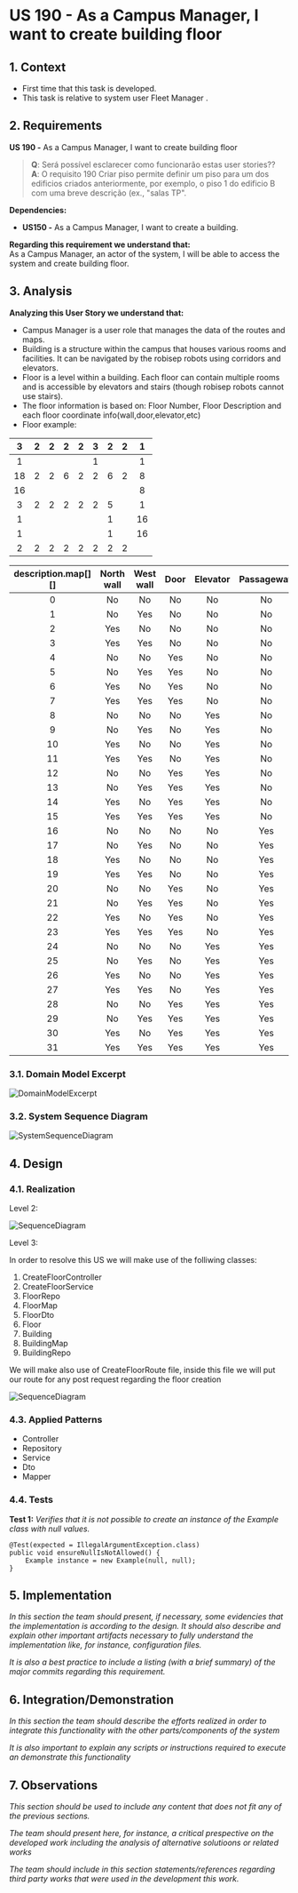 # US 190 - As a Campus Manager, I want to create building floor

## 1. Context

* First time that this task is developed.
* This task is relative to system user Fleet Manager .

## 2. Requirements

**US 190 -** As a Campus Manager, I want to create building floor

> **Q**: Será possível esclarecer como funcionarão estas user stories?? <br>
> **A**: O requisito 190 Criar piso permite definir um piso para um dos edificios criados anteriormente, por exemplo, o piso 1 do edificio B com uma breve descrição (ex., "salas TP". <br>


**Dependencies:**
- **US150 -** As a Campus Manager, I want to create a building.

**Regarding this requirement we understand that:** <br>
As a Campus Manager, an actor of the system, I will be able to access the system and create building floor.

## 3. Analysis

**Analyzing this User Story we understand that:**
* Campus Manager is a user role that manages the data of the routes and maps.
* Building is a structure within the campus that houses various rooms and facilities. It can be navigated by the robisep robots using corridors and elevators.
* Floor is a level within a building. Each floor can contain multiple rooms and is accessible by elevators and stairs (though robisep robots cannot use stairs).
* The floor information is based on: Floor Number, Floor Description and each floor coordinate info(wall,door,elevator,etc)
* Floor example:

|  3  |  2  |  2  |  2  |  2  |  3  |  2  |  2  |  1  |
|:---:|:---:|:---:|:---:|:---:|:---:|:---:|:---:|:---:|
|  1  |     |     |     |     |  1  |     |     |  1  |
| 18  |  2  |  2  |  6  |  2  |  2  |  6  |  2  |  8  |
| 16  |     |     |     |     |     |     |     |  8  |
|  3  |  2  |  2  |  2  |  2  |  2  |  5  |     |  1  |
|  1  |     |     |     |     |     |  1  |     | 16  |
|  1  |     |     |     |     |     |  1  |     | 16  |
|  2  |  2  |  2  |  2  |  2  |  2  |  2  |  2  |     |


| description.map[][] | North wall | West wall | Door | Elevator | Passageway |
|:-------------------:|:----------:|:---------:|:----:|:--------:|:----------:|
|          0          |     No     |    No     |  No  |    No    |     No     |
|          1          |     No     |    Yes    |  No  |    No    |     No     |
|          2          |    Yes     |    No     |  No  |    No    |     No     |
|          3          |    Yes     |    Yes    |  No  |    No    |     No     |
|          4          |     No     |    No     | Yes  |    No    |     No     |
|          5          |     No     |    Yes    | Yes  |    No    |     No     |
|          6          |    Yes     |    No     | Yes  |    No    |     No     |
|          7          |    Yes     |    Yes    | Yes  |    No    |     No     |
|          8          |     No     |    No     |  No  |   Yes    |     No     |
|          9          |     No     |    Yes    |  No  |   Yes    |     No     |
|         10          |    Yes     |    No     |  No  |   Yes    |     No     |
|         11          |    Yes     |    Yes    |  No  |   Yes    |     No     |
|         12          |     No     |    No     | Yes  |   Yes    |     No     |
|         13          |     No     |    Yes    | Yes  |   Yes    |     No     |
|         14          |    Yes     |    No     | Yes  |   Yes    |     No     |
|         15          |    Yes     |    Yes    | Yes  |   Yes    |     No     |
|         16          |     No     |    No     |  No  |    No    |    Yes     |
|         17          |     No     |    Yes    |  No  |    No    |    Yes     |
|         18          |    Yes     |    No     |  No  |    No    |    Yes     |
|         19          |    Yes     |    Yes    |  No  |    No    |    Yes     |
|         20          |     No     |    No     | Yes  |    No    |    Yes     |
|         21          |     No     |    Yes    | Yes  |    No    |    Yes     |
|         22          |    Yes     |    No     | Yes  |    No    |    Yes     |
|         23          |    Yes     |    Yes    | Yes  |    No    |    Yes     |
|         24          |     No     |    No     |  No  |   Yes    |    Yes     |
|         25          |     No     |    Yes    |  No  |   Yes    |    Yes     |
|         26          |    Yes     |    No     |  No  |   Yes    |    Yes     |
|         27          |    Yes     |    Yes    |  No  |   Yes    |    Yes     |
|         28          |     No     |    No     | Yes  |   Yes    |    Yes     |
|         29          |     No     |    Yes    | Yes  |   Yes    |    Yes     |
|         30          |    Yes     |    No     | Yes  |   Yes    |    Yes     |
|         31          |    Yes     |    Yes    | Yes  |   Yes    |    Yes     |



### 3.1. Domain Model Excerpt

![DomainModelExcerpt](Diagrams/DomainModelExcerpt.svg)

### 3.2. System Sequence Diagram

![SystemSequenceDiagram](Diagrams/SystemSequenceDiagram.svg)

## 4. Design

### 4.1. Realization

Level 2:

![SequenceDiagram](Diagrams/SequenceDiagramLevel2.svg)

Level 3:


In order to resolve this US we will make use of the folliwing classes:

1. CreateFloorController
2. CreateFloorService
3. FloorRepo
4. FloorMap
5. FloorDto
6. Floor
7. Building
8. BuildingMap
9. BuildingRepo

We will make also use of CreateFloorRoute file, inside this file we will put our route for any post request regarding the floor creation

![SequenceDiagram](Diagrams/SequenceDiagramLevel3.svg)



### 4.3. Applied Patterns

* Controller
* Repository
* Service
* Dto
* Mapper

### 4.4. Tests

**Test 1:** *Verifies that it is not possible to create an instance of the Example class with null values.*

```
@Test(expected = IllegalArgumentException.class)
public void ensureNullIsNotAllowed() {
	Example instance = new Example(null, null);
}
````

## 5. Implementation

*In this section the team should present, if necessary, some evidencies that the implementation is according to the design. It should also describe and explain other important artifacts necessary to fully understand the implementation like, for instance, configuration files.*

*It is also a best practice to include a listing (with a brief summary) of the major commits regarding this requirement.*

## 6. Integration/Demonstration

*In this section the team should describe the efforts realized in order to integrate this functionality with the other parts/components of the system*

*It is also important to explain any scripts or instructions required to execute an demonstrate this functionality*

## 7. Observations

*This section should be used to include any content that does not fit any of the previous sections.*

*The team should present here, for instance, a critical prespective on the developed work including the analysis of alternative solutioons or related works*

*The team should include in this section statements/references regarding third party works that were used in the development this work.*
